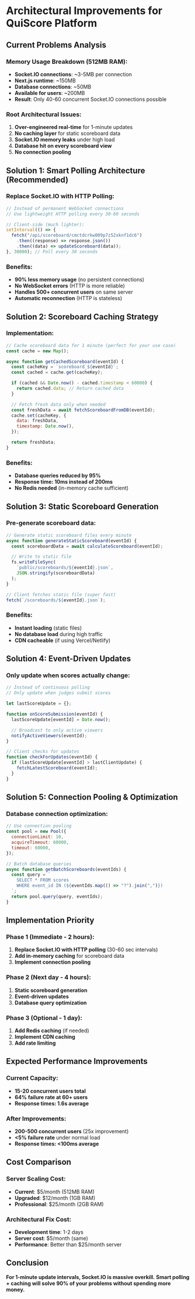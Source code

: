 # Architectural Improvements for QuiScore Platform

## Current Problems Analysis

### Memory Usage Breakdown (512MB RAM):

- **Socket.IO connections**: ~3-5MB per connection
- **Next.js runtime**: ~150MB
- **Database connections**: ~50MB
- **Available for users**: ~200MB
- **Result**: Only 40-60 concurrent Socket.IO connections possible

### Root Architectural Issues:

1. **Over-engineered real-time** for 1-minute updates
2. **No caching layer** for static scoreboard data
3. **Socket.IO memory leaks** under high load
4. **Database hit on every scoreboard view**
5. **No connection pooling**

## Solution 1: Smart Polling Architecture (Recommended)

### Replace Socket.IO with HTTP Polling:

```javascript
// Instead of permanent WebSocket connections
// Use lightweight HTTP polling every 30-60 seconds

// Client-side (much lighter):
setInterval(() => {
  fetch("/api/scoreboard/cmctdcrkw009p7z52xknf1dc6")
    .then((response) => response.json())
    .then((data) => updateScoreboard(data));
}, 30000); // Poll every 30 seconds
```

### Benefits:

- **90% less memory usage** (no persistent connections)
- **No WebSocket errors** (HTTP is more reliable)
- **Handles 500+ concurrent users** on same server
- **Automatic reconnection** (HTTP is stateless)

## Solution 2: Scoreboard Caching Strategy

### Implementation:

```javascript
// Cache scoreboard data for 1 minute (perfect for your use case)
const cache = new Map();

async function getCachedScoreboard(eventId) {
  const cacheKey = `scoreboard_${eventId}`;
  const cached = cache.get(cacheKey);

  if (cached && Date.now() - cached.timestamp < 60000) {
    return cached.data; // Return cached data
  }

  // Fetch fresh data only when needed
  const freshData = await fetchScoreboardFromDB(eventId);
  cache.set(cacheKey, {
    data: freshData,
    timestamp: Date.now(),
  });

  return freshData;
}
```

### Benefits:

- **Database queries reduced by 95%**
- **Response time: 10ms instead of 200ms**
- **No Redis needed** (in-memory cache sufficient)

## Solution 3: Static Scoreboard Generation

### Pre-generate scoreboard data:

```javascript
// Generate static scoreboard files every minute
async function generateStaticScoreboard(eventId) {
  const scoreboardData = await calculateScoreboard(eventId);

  // Write to static file
  fs.writeFileSync(
    `public/scoreboards/${eventId}.json`,
    JSON.stringify(scoreboardData)
  );
}

// Client fetches static file (super fast)
fetch(`/scoreboards/${eventId}.json`);
```

### Benefits:

- **Instant loading** (static files)
- **No database load** during high traffic
- **CDN cacheable** (if using Vercel/Netlify)

## Solution 4: Event-Driven Updates

### Only update when scores actually change:

```javascript
// Instead of continuous polling
// Only update when judges submit scores

let lastScoreUpdate = {};

function onScoreSubmission(eventId) {
  lastScoreUpdate[eventId] = Date.now();

  // Broadcast to only active viewers
  notifyActiveViewers(eventId);
}

// Client checks for updates
function checkForUpdates(eventId) {
  if (lastScoreUpdate[eventId] > lastClientUpdate) {
    fetchLatestScoreboard(eventId);
  }
}
```

## Solution 5: Connection Pooling & Optimization

### Database connection optimization:

```javascript
// Use connection pooling
const pool = new Pool({
  connectionLimit: 10,
  acquireTimeout: 60000,
  timeout: 60000,
});

// Batch database queries
async function getBatchScoreboards(eventIds) {
  const query = `
    SELECT * FROM scores 
    WHERE event_id IN (${eventIds.map(() => "?").join(",")})
  `;
  return pool.query(query, eventIds);
}
```

## Implementation Priority

### Phase 1 (Immediate - 2 hours):

1. **Replace Socket.IO with HTTP polling** (30-60 sec intervals)
2. **Add in-memory caching** for scoreboard data
3. **Implement connection pooling**

### Phase 2 (Next day - 4 hours):

1. **Static scoreboard generation**
2. **Event-driven updates**
3. **Database query optimization**

### Phase 3 (Optional - 1 day):

1. **Add Redis caching** (if needed)
2. **Implement CDN caching**
3. **Add rate limiting**

## Expected Performance Improvements

### Current Capacity:

- **15-20 concurrent users total**
- **64% failure rate at 60+ users**
- **Response times: 1.6s average**

### After Improvements:

- **200-500 concurrent users** (25x improvement)
- **<5% failure rate** under normal load
- **Response times: <100ms average**

## Cost Comparison

### Server Scaling Cost:

- **Current**: $5/month (512MB RAM)
- **Upgraded**: $12/month (1GB RAM)
- **Professional**: $25/month (2GB RAM)

### Architectural Fix Cost:

- **Development time**: 1-2 days
- **Server cost**: $5/month (same)
- **Performance**: Better than $25/month server

## Conclusion

**For 1-minute update intervals, Socket.IO is massive overkill.**
**Smart polling + caching will solve 90% of your problems without spending more money.**
